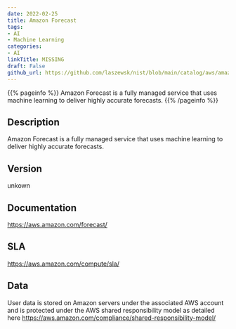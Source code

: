 ```yaml
---
date: 2022-02-25
title: Amazon Forecast
tags: 
- AI
- Machine Learning
categories: 
- AI
linkTitle: MISSING
draft: False         
github_url: https://github.com/laszewsk/nist/blob/main/catalog/aws/amazon-forecast.yaml
---
```


{{% pageinfo %}}
Amazon Forecast is a fully managed service that uses machine learning to deliver highly accurate forecasts.
{{% /pageinfo %}}

## Description

Amazon Forecast is a fully managed service that uses machine learning to deliver highly accurate forecasts.

## Version

unkown

## Documentation

https://aws.amazon.com/forecast/

## SLA

https://aws.amazon.com/compute/sla/

## Data

User data is stored on Amazon servers under the associated AWS account and is protected under the AWS shared responsibility model as detailed here https://aws.amazon.com/compliance/shared-responsibility-model/
